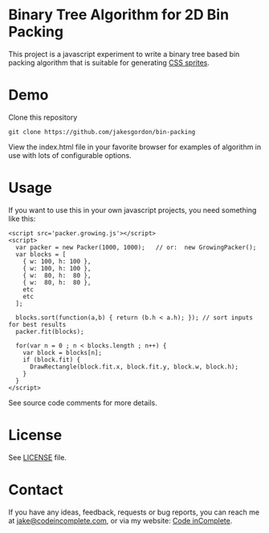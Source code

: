 Binary Tree Algorithm for 2D Bin Packing
========================================

This project is a javascript experiment to write a binary tree based
bin packing algorithm that is suitable for generating
[CSS sprites](https://github.com/jakesgordon/sprite-factory).

Demo
====

Clone this repository

    git clone https://github.com/jakesgordon/bin-packing

View the index.html file in your favorite browser for examples of algorithm in use with lots of configurable options.

Usage
=====

If you want to use this in your own javascript projects, you need something like this:

    <script src='packer.growing.js'></script>
    <script>
      var packer = new Packer(1000, 1000);   // or:  new GrowingPacker();
      var blocks = [
        { w: 100, h: 100 },
        { w: 100, h: 100 },
        { w:  80, h:  80 },
        { w:  80, h:  80 },
        etc
        etc
      ];

      blocks.sort(function(a,b) { return (b.h < a.h); }); // sort inputs for best results
      packer.fit(blocks);
  
      for(var n = 0 ; n < blocks.length ; n++) {
        var block = blocks[n];
        if (block.fit) {
          DrawRectangle(block.fit.x, block.fit.y, block.w, block.h);
        }
      }
    </script>

See source code comments for more details.

License
=======

See [LICENSE](https://github.com/jakesgordon/bin-packing/blob/master/LICENSE) file.

Contact
=======

If you have any ideas, feedback, requests or bug reports, you can reach me at
[jake@codeincomplete.com](mailto:jake@codeincomplete.com), or via
my website: [Code inComplete](http://codeincomplete.com/).



